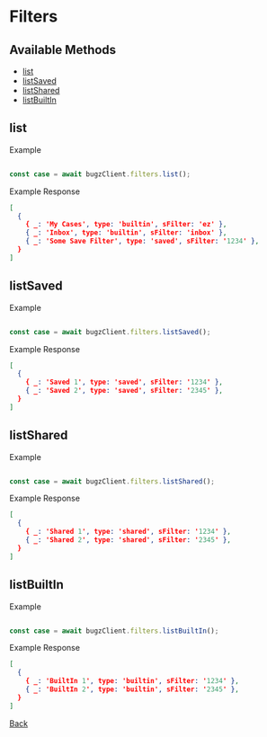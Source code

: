 # Filters

## Available Methods

* [list](#list)
* [listSaved](#listsaved)
* [listShared](#listshared)
* [listBuiltIn](#listbuiltIn)

## list

Example

```js

const case = await bugzClient.filters.list();

```

Example Response

```json
[
  {
    { _: 'My Cases', type: 'builtin', sFilter: 'ez' },
    { _: 'Inbox', type: 'builtin', sFilter: 'inbox' },
    { _: 'Some Save Filter', type: 'saved', sFilter: '1234' },
  }
]
```
## listSaved

Example

```js

const case = await bugzClient.filters.listSaved();

```

Example Response

```json
[
  {
    { _: 'Saved 1', type: 'saved', sFilter: '1234' },
    { _: 'Saved 2', type: 'saved', sFilter: '2345' },
  }
]
```
## listShared

Example

```js

const case = await bugzClient.filters.listShared();

```

Example Response

```json
[
  {
    { _: 'Shared 1', type: 'shared', sFilter: '1234' },
    { _: 'Shared 2', type: 'shared', sFilter: '2345' },
  }
]
```
## listBuiltIn

Example

```js

const case = await bugzClient.filters.listBuiltIn();

```

Example Response

```json
[
  {
    { _: 'BuiltIn 1', type: 'builtin', sFilter: '1234' },
    { _: 'BuiltIn 2', type: 'builtin', sFilter: '2345' },
  }
]
```

[Back](../readme.md)